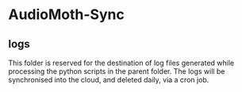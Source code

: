 # AudioMoth-Sync
## logs

This folder is reserved for the destination of log files generated while processing the python scripts in the parent folder. The logs will be synchronised into the cloud, and deleted daily, via a cron job.

